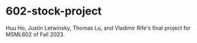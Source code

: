 # 602-stock-project
Huu Ho, Justin Letwinsky, Thomas Lu, and Vladimir Rife's final project for MSML602 of Fall 2023.
